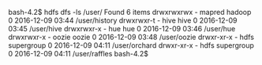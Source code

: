 bash-4.2$ hdfs dfs -ls /user/
Found 6 items
drwxrwxrwx   - mapred hadoop              0 2016-12-09 03:44 /user/history
drwxrwxr-t   - hive   hive                0 2016-12-09 03:45 /user/hive
drwxrwxr-x   - hue    hue                 0 2016-12-09 03:46 /user/hue
drwxrwxr-x   - oozie  oozie               0 2016-12-09 03:48 /user/oozie
drwxr-xr-x   - hdfs   supergroup          0 2016-12-09 04:11 /user/orchard
drwxr-xr-x   - hdfs   supergroup          0 2016-12-09 04:11 /user/raffles
bash-4.2$ 
